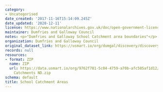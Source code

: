 ```yaml
---
category:
- Uncategorised
date_created: '2017-11-16T15:14:09.245Z'
date_updated: '2020-12-11'
license: https://www.nationalarchives.gov.uk/doc/open-government-licence/version/3/
maintainer: Dumfries and Galloway Council
notes: <p>"Dumfries and Galloway School Catchment area boundaries"</p>
organization: Dumfries and Galloway Council
original_dataset_link: https://usmart.io/org/dumgal/discovery/discovery-view-detail/b958299b-9fca-4380-a6f1-047bdf0223aa
records: null
resources:
- format: ZIP
  name: ZIP
  url: https://data.usmart.io/org/9762f781-5c04-4759-a70b-afc585af1d12/additionalDocumentation/29388337-4e19-4ac9-8a8c-5d99e0639d9b/Secondary
    Catchments ND.zip
schema: default
title: School Catchment Areas
---
```

